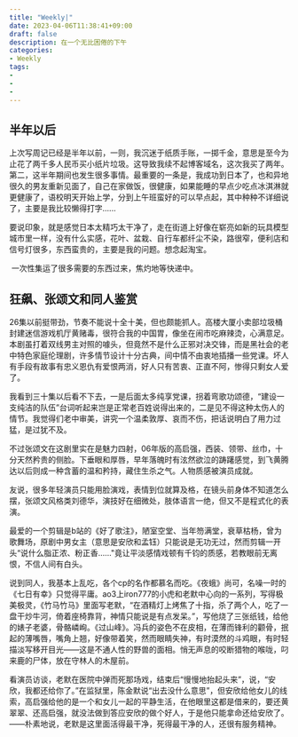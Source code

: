 ```yaml
---
title: "Weekly|"
date: 2023-04-06T11:38:41+09:00
draft: false
description: 在一个无比困倦的下午
categories: 
- Weekly
tags:
-
-
-
---
```




## 半年以后

​	上次写周记已经是半年以前，一则，我沉迷于纸质手账，一掷千金，意思是至今为止花了两千多人民币买小纸片垃圾。这导致我续不起博客域名，这次我买了两年。第二，这半年期间也发生很多事情。最重要的一条是，我成功到日本了，也和异地很久的男友重新见面了，自己在家做饭，很健康，如果能睡的早点少吃点冰淇淋就更健康了，语校明天开始上学，分到上午班蛮好的可以早点起，其中种种不详细说了，主要是我比较懒得打字......

​	要说印象，就是感觉日本太精巧太干净了，走在街道上好像在崭亮如新的玩具模型城市里一样，没有什么实感，花叶、盆栽、自行车都纤尘不染，路很窄，便利店和信号灯很多，东西蛮贵的，主要是我的问题。想念起淘宝。

​	一次性集运了很多需要的东西过来，焦灼地等快递中。

## 狂飙、张颂文和同人鉴赏

​	26集以前挺带劲，节奏不能说十全十美，但也颇能抓人。高楼大厦小卖部垃圾桶封建迷信游戏机厅黄赌毒，很符合我的中国胃，像坐在闹市吃麻辣烫，心满意足。本剧虽打着双线男主对照的噱头，但竟然不是什么正邪对决交锋，而是黑社会的老中特色家庭伦理剧，许多情节设计十分古典，间中情不由衷地插播一些党课。坏人有手段有故事有忠义恩仇有爱恨两消，好人只有苦衷、正直不阿，惨得只剩女人爱了。

​	我看到三十集以后看不下去，一是后面太多纯享党课，拐着弯歌功颂德，“建设一支纯洁的队伍”台词听起来岂是正常老百姓说得出来的，二是见不得这种太伤人的情节。我觉得们老中审美，讲究一个温柔敦厚、哀而不伤，把话说明白了用力过猛，是过犹不及。

​	不过张颂文在这剧里实在是魅力四射，06年版的高启强，西装、领带、丝巾，十分天然矜贵的侧脸。下垂眼和厚唇，早年落魄时有泫然欲泣的踌躇感觉，到飞黄腾达以后则成一种含蓄的温和矜持，藏住生杀之气。人物质感被演员成就。

​	友说，很多年轻演员只能用脸演戏，表情到位就算及格，在镜头前身体不知道怎么摆，张颂文风格类刘德华，演技好在细微处，肢体语言一绝，但又不是程式化的表演。

​	最爱的一个剪辑是b站的《好了歌注》，陋室空堂、当年笏满堂，衰草枯杨，曾为歌舞场，原剧中男女主（意思是安欣和孟钰）只能说是无功无过，然而剪辑一开头“说什么脂正浓、粉正香......"竟让平淡感情戏顿有千钧的质感，若教眼前无离恨，不信人间有白头。

​	说到同人，我基本上乱吃，各个cp的名作都慕名而吃。《夜蛾》尚可，名噪一时的《七日有幸》只觉得平庸。ao3上iron777的小虎和老默中心向的一系列，写得极美极灵，《竹马竹马》里面写老默，“在酒精灯上烤焦了十指，杀了两个人，吃了一盘干炒牛河，倚着座椅靠背，神情只能说是有点发呆。”，写他烧了三张纸钱，给他的婊子老婆，骨骼嶙峋。《过山峰》。冯兵的姿色不在皮相，在薄而锋利的颧骨，抿起的薄嘴唇，嘴角上翘，好像带着笑，然而眼睛失神，有时漠然的斗鸡眼，有时轻描淡写移开目光——这是不通人性的野兽的面相。悄无声息的咬断猎物的喉咙，叼来鹿的尸体，放在守林人的木屋前。

​	看演员访谈，老默在医院中弹而死那场戏，结束后“慢慢地抬起头来”，说，“安欣，我都还给你了。”在监狱里，陈金默说“出去没什么意思”，但安欣给他女儿的线索，高启强给他的是一个和女儿一起的平静生活，在他眼里这都是借来的，要还黄翠翠、还高启强，就没法做到答应安欣的做个好人，于是他只能拿命还给安欣了。——朴素地说，老默是这里面活得最干净，死得最干净的人，还很有服务精神。

​	

## 
